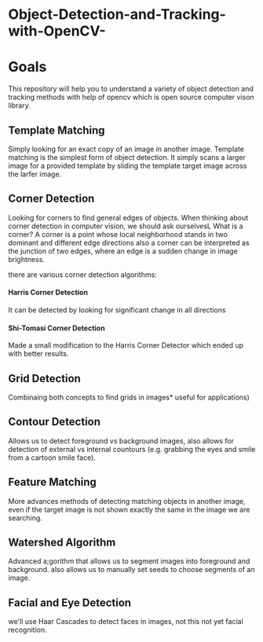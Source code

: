 # Object-Detection-and-Tracking-with-OpenCV-

# Goals
This repository will help you to understand a variety of object detection and tracking methods with help of opencv which is open source computer vison library.

## Template Matching
 Simply looking for an exact copy of an image in another image.
 Template matching is the simplest form of object detection. It simply scans a larger image for a  provided template by sliding the template target image across the larfer image.
 
## Corner Detection 
  Looking for corners to find general edges of objects.
  When thinking about corner detection in computer vision, we should ask ourselvesL What is a corner?
  A corner is a point whose local neighborhood stands in two dominant and different edge directions also a corner can be interpreted as   the   junction of two edges, where an edge is a sudden change in image brightness. 
  
  
  there are various corner detection algorithms:
  #### Harris Corner Detection
   It can be detected by looking for significant change in all directions
   
  #### Shi-Tomasi Corner Detection 
   Made a small modification to the Harris Corner Detector which ended up with better results. 
  
## Grid Detection 
Combinaing both concepts to find grids in images* useful for applications)

## Contour Detection 
Allows us to detect foreground vs background images, also allows for detection of external vs internal countours (e.g. grabbing the eyes and smile from a cartoon smile face).

## Feature Matching
More advances methods of detecting matching objects in another image, even if the target image is not shown exactly the same in the image we are searching.

## Watershed Algorithm
Advanced a;gorithm that allows us to segment images into foreground and background. also allows us to manually set seeds to choose segments of an image.

## Facial and Eye Detection
we'll use Haar Cascades to detect faces in images, not this not yet facial recognition.

 

 
